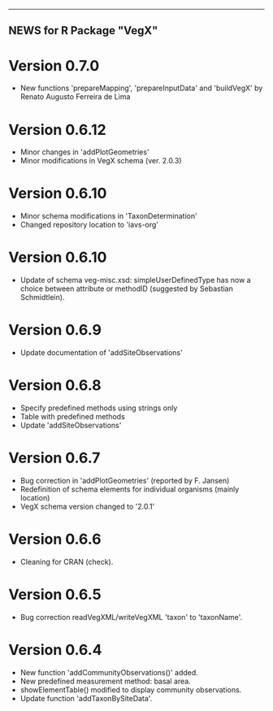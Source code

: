 -------------------------------
 NEWS for R Package "VegX"
-------------------------------

# Version 0.7.0
- New functions 'prepareMapping', 'prepareInputData' and 'buildVegX' by Renato Augusto Ferreira de Lima

# Version 0.6.12
- Minor changes in 'addPlotGeometries'
- Minor modifications in VegX schema (ver. 2.0.3)

# Version 0.6.10
- Minor schema modifications in 'TaxonDetermination'
- Changed repository location to 'iavs-org'

# Version 0.6.10
- Update of schema veg-misc.xsd: simpleUserDefinedType has now a choice between attribute or methodID (suggested by Sebastian Schmidtlein).

# Version 0.6.9
- Update documentation of 'addSiteObservations'

# Version 0.6.8
- Specify predefined methods using strings only
- Table with predefined methods
- Update 'addSiteObservations'

# Version 0.6.7
- Bug correction in 'addPlotGeometries' (reported by F. Jansen)
- Redefinition of schema elements for individual organisms (mainly location)
- VegX schema version changed to '2.0.1'

# Version 0.6.6
- Cleaning for CRAN (check).

# Version 0.6.5
- Bug correction readVegXML/writeVegXML 'taxon' to 'taxonName'.

# Version 0.6.4
- New function 'addCommunityObservations()' added.
- New predefined measurement method: basal area.
- showElementTable() modified to display community observations.
- Update function 'addTaxonBySiteData'.


